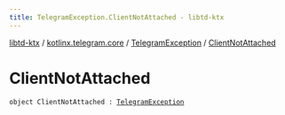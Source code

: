```yaml
---
title: TelegramException.ClientNotAttached - libtd-ktx
---
```


[libtd-ktx](../../index.html) / [kotlinx.telegram.core](../index.html) / [TelegramException](index.html) / [ClientNotAttached](./-client-not-attached.html)

# ClientNotAttached

`object ClientNotAttached : `[`TelegramException`](index.html)